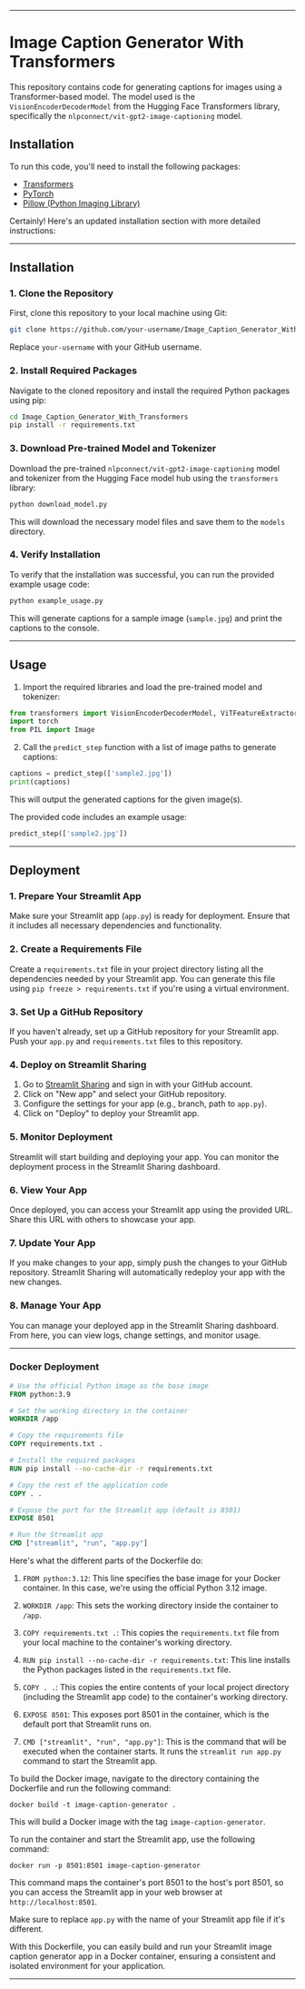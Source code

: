 
---

# Image Caption Generator With Transformers

This repository contains code for generating captions for images using a Transformer-based model. The model used is the `VisionEncoderDecoderModel` from the Hugging Face Transformers library, specifically the `nlpconnect/vit-gpt2-image-captioning` model.

## Installation

To run this code, you'll need to install the following packages:

- [Transformers](https://huggingface.co/transformers/)
- [PyTorch](https://pytorch.org/)
- [Pillow (Python Imaging Library)](https://python-pillow.org/)

Certainly! Here's an updated installation section with more detailed instructions:

---

## Installation

### 1. Clone the Repository

First, clone this repository to your local machine using Git:

```bash
git clone https://github.com/your-username/Image_Caption_Generator_With_Transformers.git
```

Replace `your-username` with your GitHub username.

### 2. Install Required Packages

Navigate to the cloned repository and install the required Python packages using pip:

```bash
cd Image_Caption_Generator_With_Transformers
pip install -r requirements.txt
```

### 3. Download Pre-trained Model and Tokenizer

Download the pre-trained `nlpconnect/vit-gpt2-image-captioning` model and tokenizer from the Hugging Face model hub using the `transformers` library:

```bash
python download_model.py
```

This will download the necessary model files and save them to the `models` directory.

### 4. Verify Installation

To verify that the installation was successful, you can run the provided example usage code:

```bash
python example_usage.py
```

This will generate captions for a sample image (`sample.jpg`) and print the captions to the console.

---

## Usage

1. Import the required libraries and load the pre-trained model and tokenizer:

```python
from transformers import VisionEncoderDecoderModel, ViTFeatureExtractor, AutoTokenizer
import torch
from PIL import Image
```

2. Call the `predict_step` function with a list of image paths to generate captions:

```python
captions = predict_step(['sample2.jpg'])
print(captions)
```

This will output the generated captions for the given image(s).

The provided code includes an example usage:

```python
predict_step(['sample2.jpg'])
```

---

## Deployment

### 1. Prepare Your Streamlit App

Make sure your Streamlit app (`app.py`) is ready for deployment. Ensure that it includes all necessary dependencies and functionality.

### 2. Create a Requirements File

Create a `requirements.txt` file in your project directory listing all the dependencies needed by your Streamlit app. You can generate this file using `pip freeze > requirements.txt` if you're using a virtual environment.

### 3. Set Up a GitHub Repository

If you haven't already, set up a GitHub repository for your Streamlit app. Push your `app.py` and `requirements.txt` files to this repository.

### 4. Deploy on Streamlit Sharing

1. Go to [Streamlit Sharing](https://share.streamlit.io/) and sign in with your GitHub account.
2. Click on "New app" and select your GitHub repository.
3. Configure the settings for your app (e.g., branch, path to `app.py`).
4. Click on "Deploy" to deploy your Streamlit app.

### 5. Monitor Deployment

Streamlit will start building and deploying your app. You can monitor the deployment process in the Streamlit Sharing dashboard.

### 6. View Your App

Once deployed, you can access your Streamlit app using the provided URL. Share this URL with others to showcase your app.

### 7. Update Your App

If you make changes to your app, simply push the changes to your GitHub repository. Streamlit Sharing will automatically redeploy your app with the new changes.

### 8. Manage Your App

You can manage your deployed app in the Streamlit Sharing dashboard. From here, you can view logs, change settings, and monitor usage.

---

### Docker Deployment

```Dockerfile
# Use the official Python image as the base image
FROM python:3.9

# Set the working directory in the container
WORKDIR /app

# Copy the requirements file
COPY requirements.txt .

# Install the required packages
RUN pip install --no-cache-dir -r requirements.txt

# Copy the rest of the application code
COPY . .

# Expose the port for the Streamlit app (default is 8501)
EXPOSE 8501

# Run the Streamlit app
CMD ["streamlit", "run", "app.py"]
```

Here's what the different parts of the Dockerfile do:

1. `FROM python:3.12`: This line specifies the base image for your Docker container. In this case, we're using the official Python 3.12 image.

2. `WORKDIR /app`: This sets the working directory inside the container to `/app`.

3. `COPY requirements.txt .`: This copies the `requirements.txt` file from your local machine to the container's working directory.

4. `RUN pip install --no-cache-dir -r requirements.txt`: This line installs the Python packages listed in the `requirements.txt` file.

5. `COPY . .`: This copies the entire contents of your local project directory (including the Streamlit app code) to the container's working directory.

6. `EXPOSE 8501`: This exposes port 8501 in the container, which is the default port that Streamlit runs on.

7. `CMD ["streamlit", "run", "app.py"]`: This is the command that will be executed when the container starts. It runs the `streamlit run app.py` command to start the Streamlit app.

To build the Docker image, navigate to the directory containing the Dockerfile and run the following command:

```
docker build -t image-caption-generator .
```

This will build a Docker image with the tag `image-caption-generator`.

To run the container and start the Streamlit app, use the following command:

```
docker run -p 8501:8501 image-caption-generator
```

This command maps the container's port 8501 to the host's port 8501, so you can access the Streamlit app in your web browser at `http://localhost:8501`.

Make sure to replace `app.py` with the name of your Streamlit app file if it's different.

With this Dockerfile, you can easily build and run your Streamlit image caption generator app in a Docker container, ensuring a consistent and isolated environment for your application.

---

